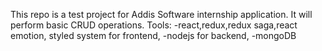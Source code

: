 This repo is a test project for Addis Software internship application.
It will perform basic CRUD operations.
Tools: -react,redux,redux saga,react emotion, styled system for frontend, 
       -nodejs for backend, 
       -mongoDB 